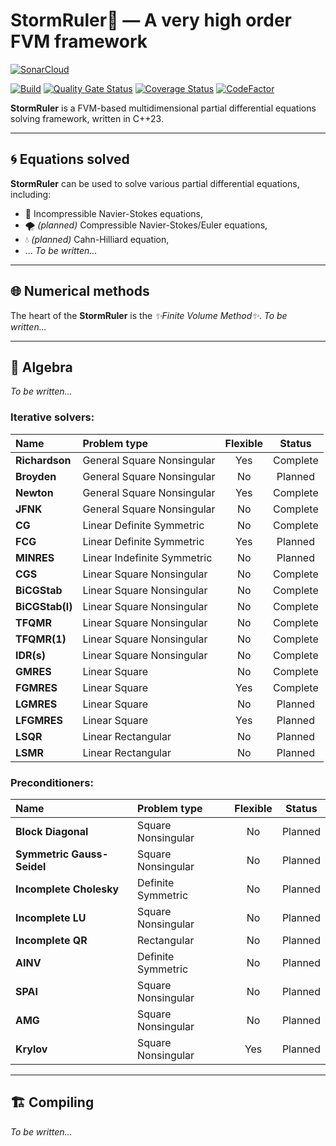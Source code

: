 <!--=-=-=-=-=-=-=-=-=-=-=-=-=-=-=-=-=-=-=-=-=-=-=-=-=-=-=-=-=-=-=-=-=-=-=-=-=-->
# StormRuler🦜 — A very high order FVM framework
<!--=-=-=-=-=-=-=-=-=-=-=-=-=-=-=-=-=-=-=-=-=-=-=-=-=-=-=-=-=-=-=-=-=-=-=-=-=-->

[![SonarCloud](https://sonarcloud.io/images/project_badges/sonarcloud-white.svg)](https://sonarcloud.io/summary/new_code?id=Jhuighuy_StormRuler)

[![Build](https://github.com/Jhuighuy/StormRuler/actions/workflows/build.yml/badge.svg)](https://github.com/Jhuighuy/StormRuler/actions/workflows/build.yml)
[![Quality Gate Status](https://sonarcloud.io/api/project_badges/measure?project=Jhuighuy_StormRuler&metric=alert_status)](https://sonarcloud.io/summary/new_code?id=Jhuighuy_StormRuler)
[![Coverage Status](https://coveralls.io/repos/github/Jhuighuy/StormRuler/badge.svg?branch=main)](https://coveralls.io/github/Jhuighuy/StormRuler?branch=main)
[![CodeFactor](https://www.codefactor.io/repository/github/jhuighuy/stormruler/badge)](https://www.codefactor.io/repository/github/jhuighuy/stormruler)

**StormRuler** is a FVM-based multidimensional partial 
differential equations solving framework, written in C++23.

--------------------------------------------------------------------------------
## 🌀 Equations solved

**StormRuler** can be used to solve various partial differential equations, 
including:
* 🌊 Incompressible Navier-Stokes equations,
* 🌪 _(planned)_ Сompressible Navier-Stokes/Euler equations,
* 💧 _(planned)_ Cahn-Hilliard equation,
* ...
_To be written..._

--------------------------------------------------------------------------------
## 🌐 Numerical methods

The heart of the **StormRuler** is the _✨Finite Volume Method✨_.
_To be written..._

--------------------------------------------------------------------------------
## 🌈 Algebra

_To be written..._

### Iterative solvers:
| Name                    | Problem type                 | Flexible | Status   |
|:------------------------|:-----------------------------|:--------:|:--------:|
| **Richardson**          | General Square Nonsingular   | Yes      | Complete |
| **Broyden**             | General Square Nonsingular   | No       | Planned  |
| **Newton**              | General Square Nonsingular   | Yes      | Complete |
| **JFNK**                | General Square Nonsingular   | No       | Complete |
| **CG**                  | Linear Definite Symmetric    | No       | Complete |
| **FCG**                 | Linear Definite Symmetric    | Yes      | Planned  |
| **MINRES**              | Linear Indefinite Symmetric  | No       | Planned  |
| **CGS**                 | Linear Square Nonsingular    | No       | Complete |
| **BiCGStab**            | Linear Square Nonsingular    | No       | Complete |
| **BiCGStab(l)**         | Linear Square Nonsingular    | No       | Complete |
| **TFQMR**               | Linear Square Nonsingular    | No       | Complete |
| **TFQMR(1)**            | Linear Square Nonsingular    | No       | Complete |
| **IDR(s)**              | Linear Square Nonsingular    | No       | Complete |
| **GMRES**               | Linear Square                | No       | Complete |
| **FGMRES**              | Linear Square                | Yes      | Complete |
| **LGMRES**              | Linear Square                | No       | Planned  |
| **LFGMRES**             | Linear Square                | Yes      | Planned  |
| **LSQR**                | Linear Rectangular           | No       | Planned  |
| **LSMR**                | Linear Rectangular           | No       | Planned  |

### Preconditioners:
| Name                        | Problem type             | Flexible | Status   |
|:----------------------------|:-------------------------|:--------:|:--------:|
| **Block Diagonal**          | Square Nonsingular       | No       | Planned  |
| **Symmetric Gauss-Seidel**  | Square Nonsingular       | No       | Planned  |
| **Incomplete Cholesky**     | Definite Symmetric       | No       | Planned  |
| **Incomplete LU**           | Square Nonsingular       | No       | Planned  |
| **Incomplete QR**           | Rectangular              | No       | Planned  |
| **AINV**                    | Definite Symmetric       | No       | Planned  |
| **SPAI**                    | Square Nonsingular       | No       | Planned  |
| **AMG**                     | Square Nonsingular       | No       | Planned  |
| **Krylov**                  | Square Nonsingular       | Yes      | Planned  |

--------------------------------------------------------------------------------
## 🏗 Compiling

_To be written..._
